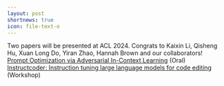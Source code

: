 ```yaml
---
layout: post
shortnews: true
icon: file-text-o
---
```


Two papers will be presented at ACL 2024. Congrats to Kaixin Li, Qisheng Hu, Xuan Long Do, Yiran Zhao, Hannah Brown and our collaborators!  
      [Prompt Optimization via Adversarial In-Context Learning](https://arxiv.org/pdf/2312.02614) (Oral)  
      [Instructcoder: Instruction tuning large language models for code editing](https://arxiv.org/pdf/2310.20329) (Workshop)